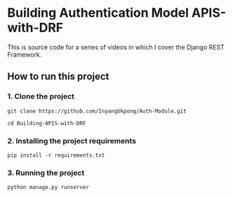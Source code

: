 # Building Authentication Model APIS-with-DRF
This is source code for a series of videos in which I cover the Django REST Framework. 

## How to run this project
### 1. Clone the project
 ```
 git clone https://github.com/InyangUkpong/Auth-Module.git
 
 cd Building-APIS-with-DRF
 ```
### 2. Installing the project requirements
```
pip install -r requirements.txt
```
### 3. Running the project
```
python manage.py runserver
```
